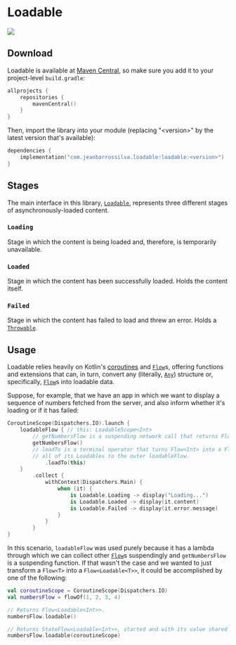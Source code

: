 # Loadable

<img src="https://user-images.githubusercontent.com/38408390/232172469-f9a42156-76dd-45e4-aafa-334314273c89.png">

## Download

Loadable is available at [Maven Central](https://central.sonatype.com), so make sure you add it to your project-level `build.gradle`:

```kotlin
allprojects {
    repositories {
        mavenCentral()
    }
}
```

Then, import the library into your module (replacing "\<version>" by the latest version that's available):

```kotlin
dependencies {
    implementation("com.jeanbarrossilva.loadable:loadable:<version>")
}
```


## Stages

The main interface in this library, [`Loadable`](https://github.com/jeanbarrossilva/loadable/blob/main/loadable/src/main/java/com/jeanbarrossilva/loadable/Loadable.kt), represents three different stages of asynchronously-loaded content.

### `Loading`

Stage in which the content is being loaded and, therefore, is temporarily unavailable.

### `Loaded`

Stage in which the content has been successfully loaded. Holds the content itself.

### `Failed`

Stage in which the content has failed to load and threw an error. Holds a
[`Throwable`](https://kotlinlang.org/api/latest/jvm/stdlib/kotlin/-throwable/).

## Usage

Loadable relies heavily on Kotlin's
[coroutines](https://kotlinlang.org/docs/coroutines-overview.html) and
[`Flow`](https://kotlinlang.org/api/kotlinx.coroutines/kotlinx-coroutines-core/kotlinx.coroutines.flow/-flow)s,
offering functions and extensions that can, in turn, convert any (literally,
[`Any`](https://kotlinlang.org/api/latest/jvm/stdlib/kotlin/-any/)) structure or, specifically,
[`Flow`](https://kotlinlang.org/api/kotlinx.coroutines/kotlinx-coroutines-core/kotlinx.coroutines.flow/-flow/)s
into loadable data.

Suppose, for example, that we have an app in which we want to display a sequence of numbers fetched
from the server, and also inform whether it's loading or if it has failed:

```kotlin
CoroutineScope(Dispatchers.IO).launch {
    loadableFlow { // this: LoadableScope<Int>
        // getNumbersFlow is a suspending network call that returns Flow<Int>.
        getNumbersFlow()
        // loadTo is a terminal operator that turns Flow<Int> into a Flow<Loadable<Int>> and emits
        // all of its Loadables to the outer loadableFlow.
            .loadTo(this)
    }
        .collect {
            withContext(Dispatchers.Main) {
                when (it) {
                    is Loadable.Loading -> display("Loading...")
                    is Loadable.Loaded -> display(it.content)
                    is Loadable.Failed -> display(it.error.message)
                }
            }
        }
}
```

In this scenario, `loadableFlow` was used purely because it has a lambda through which we can
collect other [`Flow`](https://kotlinlang.org/api/kotlinx.coroutines/kotlinx-coroutines-core/kotlinx.coroutines.flow/-flow)s
suspendingly and `getNumbersFlow` is a suspending function. If that wasn't the case and we wanted to
just transform a `Flow<T>` into a `Flow<Loadable<T>>`, it could be accomplished by one of the
following:

```kotlin
val coroutineScope = CoroutineScope(Dispatchers.IO)
val numbersFlow = flowOf(1, 2, 3, 4)

// Returns Flow<Loadable<Int>>.
numbersFlow.loadable()

// Returns StateFlow<Loadable<Int>>, started and with its value shared in the given coroutine scope.
numbersFlow.loadable(coroutineScope)
```
